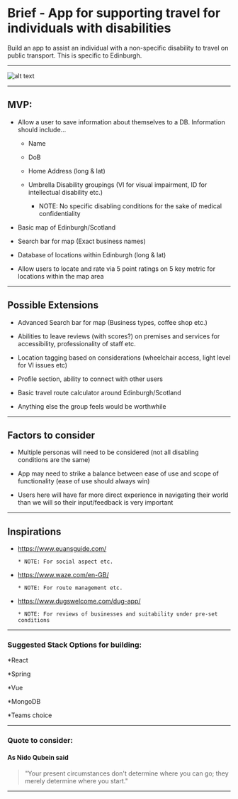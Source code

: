 # Brief - App for supporting travel for individuals with disabilities 

Build an app to assist an individual with a non-specific disability to travel on public transport. This is specific to Edinburgh.

-----------------------------------------------------------------------------

![alt text](https://i2.wp.com/wheelchairtravel.org/wp-content/uploads/2020/06/popup-feature-1.jpg?fit=760%2C440&ssl=1 "No Limits")

-----------------------------------------------------------------------------


## MVP: 

* Allow a user to save information about themselves to a DB. Information should include... 

  * Name 

  * DoB 

  * Home Address (long & lat)

  * Umbrella Disability groupings (VI for visual impairment, ID for intellectual disability etc.) 
    * NOTE: No specific disabling conditions for the sake of medical confidentiality

* Basic map of Edinburgh/Scotland

* Search bar for map (Exact business names)

* Database of locations within Edinburgh (long & lat)

* Allow users to locate and rate via 5 point ratings on 5 key metric for locations within the map area 

-----------------------------------------------------------------------------  

## Possible Extensions  

* Advanced Search bar for map (Business types, coffee shop etc.) 

* Abilities to leave reviews (with scores?) on premises and services for accessibility, professionality of staff etc. 

* Location tagging based on considerations (wheelchair access, light level for VI issues etc) 

* Profile section, ability to connect with other users

* Basic travel route calculator around Edinburgh/Scotland

* Anything else the group feels would be worthwhile
----------------------------------------------------------------------------- 

## Factors to consider 

* Multiple personas will need to be considered (not all disabling conditions are the same)

* App may need to strike a balance between ease of use and scope of functionality (ease of use should always win)

* Users here will have far more direct experience in navigating their world than we will so their input/feedback is very important 

----------------------------------------------------------------------------- 
## Inspirations

* https://www.euansguide.com/

      * NOTE: For social aspect etc.

* https://www.waze.com/en-GB/
     
      * NOTE: For route management etc.

* https://www.dugswelcome.com/dug-app/

      * NOTE: For reviews of businesses and suitability under pre-set conditions

----------------------------------------------------------------------------- 

### Suggested Stack Options for building: 

  *React

  *Spring
  
  *Vue 

  *MongoDB
  
  *Teams choice
  
----------------------------------------------------------------------------- 

### Quote to consider: 

#### As Nido Qubein said 

> "Your present circumstances don't determine where you can go; they merely determine where you start." 

----------------------------------------------------------------------------- 
